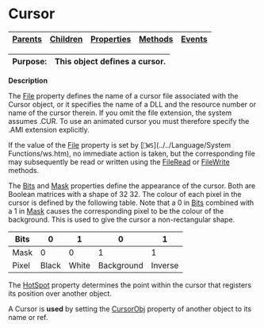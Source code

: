 




<h1 class="heading"><span class="name">Cursor</span></h1>

| [Parents](../ParentLists/Cursor.htm) | [Children](../ChildLists/Cursor.htm) | [Properties](../PropLists/Cursor.htm) | [Methods](../MethodLists/Cursor.htm) | [Events](../EventLists/Cursor.htm) |
| --- | --- | --- | --- | ---  |


| Purpose: | This object defines a cursor. |
| --- | ---  |


**Description**


The [File](./file.md) property defines the name of a cursor file associated with the Cursor object, or it specifies the name of a DLL and the resource number or name of the cursor therein. If you omit the file extension, the system assumes .CUR. To use an animated cursor you must therefore specify the .AMI extension explicitly.



If the value of the [File](./file.md) property is set by [`⎕WS`](../../Language/System Functions/ws.htm), no immediate action is taken, but the corresponding file may subsequently be read or written using the [FileRead](./fileread.md) or [FileWrite](./filewrite.md) methods.


The [Bits](./bits.md) and [Mask](./mask.md) properties define the appearance of the cursor. Both are Boolean matrices with a shape of 32  32. The colour of each pixel in the cursor is defined by the following table. Note that a 0 in [Bits](./bits.md) combined with a 1 in [Mask](./mask.md) causes the corresponding pixel to be the colour of the background. This is used to give the cursor a non-rectangular shape.


| Bits | 0 | 1 | 0 | 1 |
| --- | --- | --- | --- | ---  |
| Mask | 0 | 0 | 1 | 1 |
| Pixel | Black | White | Background | Inverse |


The [HotSpot](./hotspot.md) property determines the point within the cursor that registers its position over another object.


A Cursor is **used** by setting the [CursorObj](./cursorobj.md) property of another object to its name or ref.


